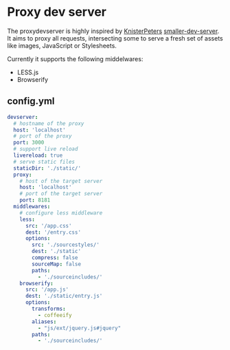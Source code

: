 # Proxy dev server

The proxydevserver is highly inspired by [KnisterPeters](https://github.com/KnisterPeter) [smaller-dev-server](https://github.com/KnisterPeter/smaller-dev-server). It aims to proxy all requests, intersecting some to serve a fresh set of assets like images, JavaScript or Stylesheets.

Currently it supports the following middelwares:

* LESS.js
* Browserify

## config.yml

```yml
devserver:
  # hostname of the proxy
  host: 'localhost'
  # port of the proxy
  port: 3000
  # support live reload
  livereload: true
  # serve static files
  staticDir: './static/'
  proxy:
  	# host of the target server
    host: 'localhost'
    # port of the target server
    port: 8181
  middlewares:
    # configure less middleware
    less:
      src: '/app.css'
      dest: '/entry.css'
      options:
        src: './sourcestyles/'
        dest: './static'
        compress: false
        sourceMap: false
        paths:
          - './sourceincludes/'
    browserify:
      src: '/app.js'
      dest: './static/entry.js'
      options:
        transforms:
          - coffeeify
        aliases:
          - "js/ext/jquery.js#jquery"
        paths:
          - './sourceincludes/'
```